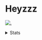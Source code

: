 # Heyzzz  

[![.](https://skillicons.dev/icons?i=js,java)](https://skillicons.dev)  

<details>
<summary>Stats</summary
<!--START_SECTION:waka-->

```txt
JavaScript   16 hrs          ██████████████▒░░░░░░░░░░   56.89 %
Rust         6 hrs 4 mins    █████▒░░░░░░░░░░░░░░░░░░░   21.58 %
CSS          4 hrs 8 mins    ███▓░░░░░░░░░░░░░░░░░░░░░   14.75 %
JSON         48 mins         ▓░░░░░░░░░░░░░░░░░░░░░░░░   02.90 %
TOML         19 mins         ▒░░░░░░░░░░░░░░░░░░░░░░░░   01.18 %
```

<!--END_SECTION:waka-->
</details>
